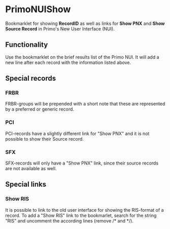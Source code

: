 # PrimoNUIShow
Bookmarklet for showing **RecordID** as well as links for **Show PNX** and
**Show Source Record** in Primo's New User Interface (NUI).

## Functionality
Use the bookmarklet on the brief results list of the Primo NUI. It will add a
new line after each record with the information listed above.

## Special records

### FRBR
FRBR-groups will be prepended with a short note that these are represented by
a preferred or generic record.

### PCI
PCI-records have a slightly different link for "Show PNX" and it is not possible to show
their Source record.

### SFX
SFX-records will only have a "Show PNX" link, since their source records are not
available as well.

## Special links

### Show RIS
It is possible to link to the old user interface for showing the RIS-format of a
record. To add a "Show RIS" link to the bookmarlet, search for the string "RIS" and
uncomment the according lines (remove /\* and \*/).
